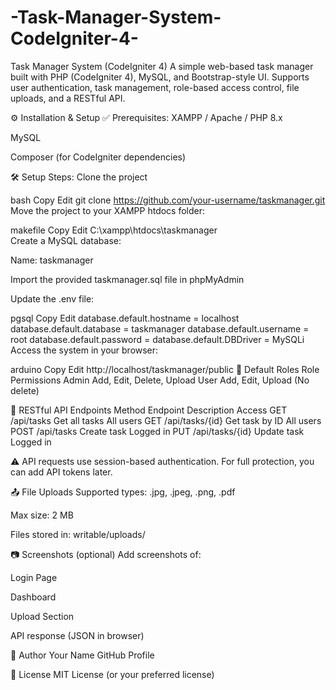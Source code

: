 # -Task-Manager-System-CodeIgniter-4-
Task Manager System (CodeIgniter 4) A simple web-based task manager built with PHP (CodeIgniter 4), MySQL, and Bootstrap-style UI. Supports user authentication, task management, role-based access control, file uploads, and a RESTful API.


⚙️ Installation & Setup
✅ Prerequisites:
XAMPP / Apache / PHP 8.x

MySQL

Composer (for CodeIgniter dependencies)

🛠 Setup Steps:
Clone the project

bash
Copy
Edit
git clone https://github.com/your-username/taskmanager.git
Move the project to your XAMPP htdocs folder:

makefile
Copy
Edit
C:\xampp\htdocs\taskmanager\
Create a MySQL database:

Name: taskmanager

Import the provided taskmanager.sql file in phpMyAdmin

Update the .env file:

pgsql
Copy
Edit
database.default.hostname = localhost
database.default.database = taskmanager
database.default.username = root
database.default.password =
database.default.DBDriver = MySQLi
Access the system in your browser:

arduino
Copy
Edit
http://localhost/taskmanager/public
🔐 Default Roles
Role	Permissions
Admin	Add, Edit, Delete, Upload
User	Add, Edit, Upload (No delete)

🔌 RESTful API Endpoints
Method	Endpoint	Description	Access
GET	/api/tasks	Get all tasks	All users
GET	/api/tasks/{id}	Get task by ID	All users
POST	/api/tasks	Create task	Logged in
PUT	/api/tasks/{id}	Update task	Logged in

⚠️ API requests use session-based authentication. For full protection, you can add API tokens later.

📤 File Uploads
Supported types: .jpg, .jpeg, .png, .pdf

Max size: 2 MB

Files stored in: writable/uploads/

📷 Screenshots (optional)
Add screenshots of:

Login Page

Dashboard

Upload Section

API response (JSON in browser)

👤 Author
Your Name
GitHub Profile

📄 License
MIT License (or your preferred license)
